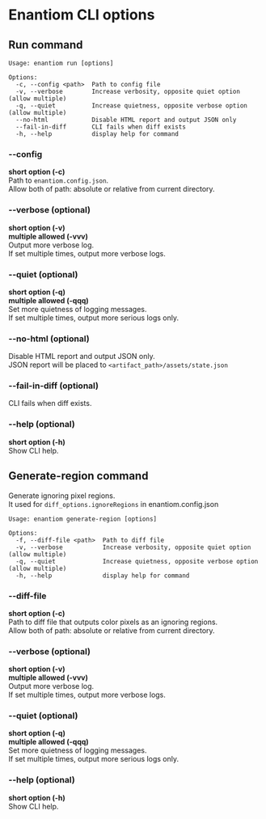 # Enantiom CLI options

## Run command

```text
Usage: enantiom run [options]

Options:
  -c, --config <path>  Path to config file
  -v, --verbose        Increase verbosity, opposite quiet option (allow multiple)
  -q, --quiet          Increase quietness, opposite verbose option (allow multiple)
  --no-html            Disable HTML report and output JSON only
  --fail-in-diff       CLI fails when diff exists
  -h, --help           display help for command
```

### --config <path>

**short option (-c)**  
Path to `enantiom.config.json`.  
Allow both of path: absolute or relative from current directory.

### --verbose (optional)

**short option (-v)**  
**multiple allowed (-vvv)**  
Output more verbose log.  
If set multiple times, output more verbose logs.

### --quiet (optional)

**short option (-q)**  
**multiple allowed (-qqq)**  
Set more quietness of logging messages.  
If set multiple times, output more serious logs only.

### --no-html (optional)

Disable HTML report and output JSON only.  
JSON report will be placed to `<artifact_path>/assets/state.json`

### --fail-in-diff (optional)

CLI fails when diff exists.

### --help (optional)

**short option (-h)**  
Show CLI help.


## Generate-region command

Generate ignoring pixel regions.  
It used for `diff_options.ignoreRegions` in enantiom.config.json

```text
Usage: enantiom generate-region [options]

Options:
  -f, --diff-file <path>  Path to diff file
  -v, --verbose           Increase verbosity, opposite quiet option (allow multiple)
  -q, --quiet             Increase quietness, opposite verbose option (allow multiple)
  -h, --help              display help for command
```

### --diff-file <path>

**short option (-c)**  
Path to diff file that outputs color pixels as an ignoring regions.  
Allow both of path: absolute or relative from current directory.

### --verbose (optional)

**short option (-v)**  
**multiple allowed (-vvv)**  
Output more verbose log.  
If set multiple times, output more verbose logs.

### --quiet (optional)

**short option (-q)**  
**multiple allowed (-qqq)**  
Set more quietness of logging messages.  
If set multiple times, output more serious logs only.

### --help (optional)

**short option (-h)**  
Show CLI help.
